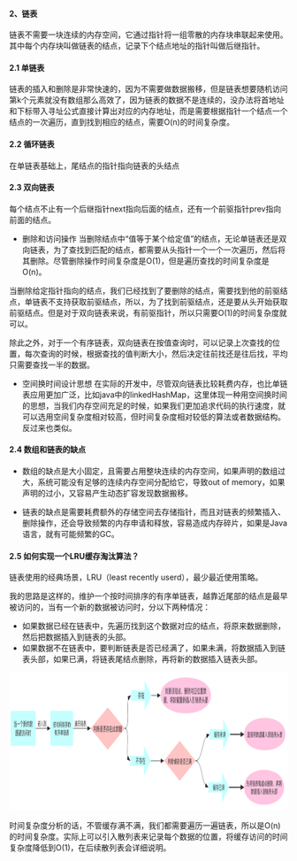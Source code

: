 #### 2、链表
链表不需要一块连续的内存空间，它通过指针将一组零散的内存块串联起来使用。其中每个内存块叫做链表的结点，记录下个结点地址的指针叫做后继指针。

#### 2.1 单链表
链表的插入和删除是非常快速的，因为不需要做数据搬移，但是链表想要随机访问第k个元素就没有数组那么高效了，因为链表的数据不是连续的，没办法将首地址和下标带入寻址公式直接计算出对应的内存地址，而是需要根据指针一个结点一个结点的一次遍历，直到找到相应的结点，需要O(n)的时间复杂度。

#### 2.2 循环链表
在单链表基础上，尾结点的指针指向链表的头结点

#### 2.3 双向链表
每个结点不止有一个后继指针next指向后面的结点，还有一个前驱指针prev指向前面的结点。

* 删除和访问操作
当删除结点中“值等于某个给定值”的结点，无论单链表还是双向链表，为了查找到匹配的结点，都需要从头指针一个一个一次遍历，然后将其删除。尽管删除操作时间复杂度是O(1)，但是遍历查找的时间复杂度是O(n)。

当删除给定指针指向的结点，我们已经找到了要删除的结点，需要找到他的前驱结点，单链表不支持获取前驱结点，所以，为了找到前驱结点，还是要从头开始获取前驱结点。但是对于双向链表来说，有前驱指针，所以只需要O(1)的时间复杂度就可以。

除此之外，对于一个有序链表，双向链表在按值查询时，可以记录上次查找的位置，每次查询的时候，根据查找的值判断大小，然后决定往前找还是往后找，平均只需要查找一半的数据。

* 空间换时间设计思想
在实际的开发中，尽管双向链表比较耗费内存，也比单链表应用更加广泛，比如java中的linkedHashMap，这里体现一种用空间换时间的思想，当我们内存空间充足的时候，如果我们更加追求代码的执行速度，就可以选用空间复杂度相对较高，但时间复杂度相对较低的算法或者数据结构。反过来也类似。

#### 2.4 数组和链表的缺点
* 数组的缺点是大小固定，且需要占用整块连续的内存空间，如果声明的数组过大，系统可能没有足够的连续内存空间分配给它，导致out of memory，如果声明的过小，又容易产生动态扩容发现数据搬移。

* 链表的缺点是需要耗费额外的存储空间去存储指针，而且对链表的频繁插入、删除操作，还会导致频繁的内存申请和释放，容易造成内存碎片，如果是Java语言，就有可能频繁的GC。

#### 2.5 如何实现一个LRU缓存淘汰算法？

链表使用的经典场景，LRU（least recently userd），最少最近使用策略。

我的思路是这样的，维护一个按时间排序的有序单链表，越靠近尾部的结点是最早被访问的，当有一个新的数据被访问时，分以下两种情况：
* 如果数据已经在链表中，先遍历找到这个数据对应的结点，将原来数据删除，然后把数据插入到链表的头部。
* 如果数据不在链表中，要判断链表是否已经满了，如果未满，将数据插入到链表头部，如果已满，将链表尾结点删除，再将新的数据插入链表头部。

<div align="center"><img src="/src/main/resources/img/readme/LRU.png" height="250" width="860" ></div>

时间复杂度分析的话，不管缓存满不满，我们都需要遍历一遍链表，所以是O(n)的时间复杂度。实际上可以引入散列表来记录每个数据的位置，将缓存访问的时间复杂度降低到O(1)，在后续散列表会详细说明。
